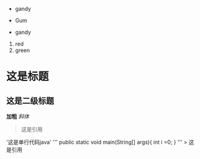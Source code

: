 * gandy  
- Gum
+ gandy


1. red
2. green

# 这是标题
## 这是二级标题
**加粗**
*斜体*
> 这是引用

'这是单行代码java'
    '''
    public static void main(String[] args){
        int i =0;
    }
    '''
    > 这是引用